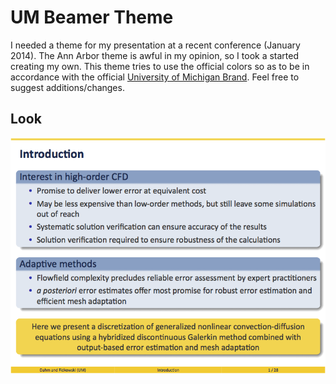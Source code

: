 # UM Beamer Theme

I needed a theme for my presentation at a recent conference (January 2014).
The Ann Arbor theme is awful in my opinion, so I took a started creating my
own.  This theme tries to use the official colors so as to be in accordance
with the official [University of Michigan
Brand](http://vpcomm.umich.edu/brand/).  Feel free to suggest
additions/changes.

## Look

![](examples/boxes.png)

